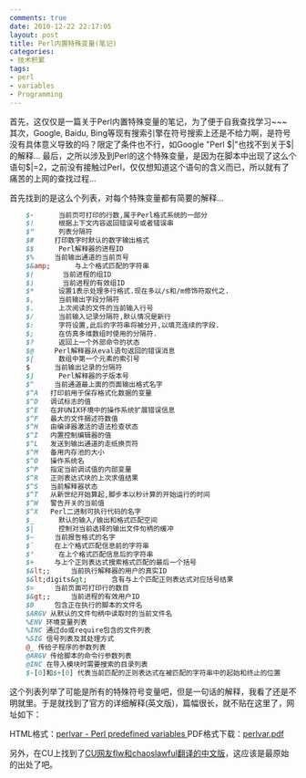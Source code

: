 ```yaml
---
comments: true
date: 2010-12-22 22:17:05
layout: post
title: Perl内置特殊变量(笔记)
categories:
- 技术积累
tags:
- perl
- variables
- Programming
---
```


首先，这仅仅是一篇关于Perl内置特殊变量的笔记，为了便于自我查找学习~~~
其次，Google, Baidu, Bing等现有搜索引擎在符号搜索上还是不给力啊，是符号没有具体意义导致的吗？限定了条件也不行，如Google "Perl $|"也找不到关于$|的解释...
最后，之所以涉及到Perl的这个特殊变量，是因为在脚本中出现了这么个语句$|=2，之前没有接触过Perl，仅仅想知道这个语句的含义而已，所以就有了痛苦的上网的查找过程...
<!-- more -->
首先找到的是这么个列表，对每个特殊变量都有简要的解释...
``` perl
    $-      当前页可打印的行数,属于Perl格式系统的一部分
    $!      根据上下文内容返回错误号或者错误串
    $”      列表分隔符
    $#     打印数字时默认的数字输出格式
    $$      Perl解释器的进程ID
    $%     当前输出通道的当前页号
    $&amp;      与上个格式匹配的字符串
    $(       当前进程的组ID
    $)       当前进程的有效组ID
    $*      设置1表示处理多行格式.现在多以/s和/m修饰符取代之.
    $,      当前输出字段分隔符
    $.      上次阅读的文件的当前输入行号
    $/      当前输入记录分隔符,默认情况是新行
	$:      字符设置,此后的字符串将被分开,以填充连续的字段.
	$;      在仿真多维数组时使用的分隔符.
	$?      返回上一个外部命令的状态
	$@     Perl解释器从eval语句返回的错误消息
	$[      数组中第一个元素的索引号
	$      当前输出记录的分隔符
	$]      Perl解释器的子版本号
	$^     当前通道最上面的页面输出格式名字
	$^A   打印前用于保存格式化数据的变量
	$^D   调试标志的值
	$^E   在非UNIX环境中的操作系统扩展错误信息
	$^F   最大的文件捆述符数值
	$^H   由编译器激活的语法检查状态
	$^I   内置控制编辑器的值
	$^L   发送到输出通道的走纸换页符
	$^M   备用内存池的大小
	$^O   操作系统名
	$^P   指定当前调试值的内部变量
	$^R   正则表达式块的上次求值结果
	$^S   当前解释器状态
	$^T   从新世纪开始算起,脚步本以秒计算的开始运行的时间
	$^W   警告开关的当前值
	$^X   Perl二进制可执行代码的名字
	$_      默认的输入/输出和格式匹配空间
	$|      控制对当前选择的输出文件句柄的缓冲
	$~     当前报告格式的名字
	$`     在上个格式匹配信息前的字符串
	$’      在上个格式匹配信息后的字符串
	$+     与上个正则表达式搜索格式匹配的最后一个括号
	$&lt;;     当前执行解释器的用户的真实ID 
	$&lt;digits&gt;      含有与上个匹配正则表达式对应括号结果 
	$=     当前页面可打印行的数目 
	$&gt;;     当前进程的有效用户ID
	$0     包含正在执行的脚本的文件名
	$ARGV 从默认的文件句柄中读取时的当前文件名
	%ENV 环境变量列表
	%INC 通过do或require包含的文件列表
	%SIG 信号列表及其处理方式
	@_ 传给子程序的参数列表
	@ARGV 传给脚本的命令行参数列表
	@INC 在导入模块时需要搜索的目录列表
	$-[0]和$+[0] 代表当前匹配的正则表达式在被匹配的字符串中的起始和终止的位置
```
这个列表列举了可能是所有的特殊符号变量吧，但是一句话的解释，我看了还是不明就里。于是就找到了官方的详细解释(英文版)，篇幅很长，就不贴在这里了，网址如下：

HTML格式：[perlvar - Perl predefined variables ](http://perldoc.perl.org/perlvar.html)
PDF格式下载：[perlvar.pdf](http://perldoc.perl.org/perlvar.pdf)

另外，在CU上找到了[CU网友flw和chaoslawful翻译的中文版](http://bbs.chinaunix.net/viewthread.php?tid=769567)，这应该是最原始的出处了吧。

